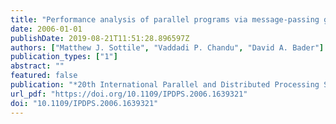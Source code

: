 ```yaml
---
title: "Performance analysis of parallel programs via message-passing graph traversal"
date: 2006-01-01
publishDate: 2019-08-21T11:51:28.896597Z
authors: ["Matthew J. Sottile", "Vaddadi P. Chandu", "David A. Bader"]
publication_types: ["1"]
abstract: ""
featured: false
publication: "*20th International Parallel and Distributed Processing Symposium (IPDPS 2006), Proceedings, 25-29 April 2006, Rhodes Island, Greece*"
url_pdf: "https://doi.org/10.1109/IPDPS.2006.1639321"
doi: "10.1109/IPDPS.2006.1639321"
---
```


